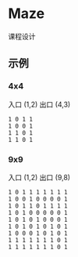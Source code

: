 # Maze
课程设计
## 示例
### 4x4
入口 (1,2)
出口 (4,3)
``` text
1 0 1 1
1 0 0 1
1 1 0 1
1 1 0 1
```
### 9x9
入口 (1,2)
出口 (9,8)
``` text
1 0 1 1 1 1 1 1 1
1 0 0 1 0 0 0 0 1
1 0 1 1 0 1 1 1 1
1 0 1 0 0 0 0 0 1
1 0 1 0 1 0 0 0 1
1 0 1 0 1 0 1 0 1
1 0 0 0 1 0 1 0 1
1 1 1 1 1 1 1 0 1
1 1 1 1 1 1 1 0 1
```
